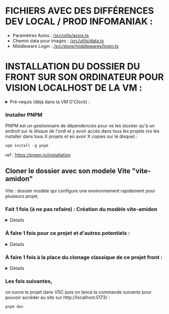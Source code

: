 # FICHIERS AVEC DES DIFFÉRENCES DEV LOCAL / PROD INFOMANIAK :
- Paramètres Axios : [/src/utils/axios.ts](https://github.com/EstelleMorelli/Amidon/blob/master/src/utils/axios.ts)
- Chemin data pour images : [/src/utils/data.ts](https://github.com/EstelleMorelli/Amidon/blob/master/src/utils/data.ts)
- Middleware Login : [/src/store/middlewares/login.ts](https://github.com/EstelleMorelli/Amidon/blob/master/src/store/middlewares/login.ts)

# INSTALLATION DU DOSSIER DU FRONT SUR SON ORDINATEUR POUR VISION LOCALHOST DE LA VM :

<details>
<summary> Pré-requis (déjà dans la VM O'Clock) :</summary>
  
### Installer node

<details>
  <summary>Linux</summary>

**Ubuntu :**

```
sudo apt install nodejs
```

**Pour les autres distributions**, vérifier <https://github.com/nodesource/distributions/blob/master/README.md#installation-instructions>

Ou <https://nodejs.org/en/download/package-manager/>

**Alternative via NVM**  
NVM est un outil permettant de gérer plusieurs installations de plusieurs versions de node

- [Installer NVM](https://github.com/nvm-sh/nvm#installing-and-updating)
- [Utiliser NVM](https://github.com/nvm-sh/nvm#usage)

</details>

<details>
  <summary>MacOS</summary>

- A télécharger directement sur <https://nodejs.org/en/>

Ou

- [Installer homebrew](https://brew.sh/)
- Puis node avec la commande `brew install node`

</details>

<details>
  <summary>Windows</summary>

- A télécharger directement sur <https://nodejs.org/en/>

Ou

- [Installer chocolatey](https://chocolatey.org/)
- Puis node avec la commande `choco install nodejs`

</details>

### Mettre à jour node

<details>
  <summary>Linux</summary>

**Méthode via npm**

```
sudo npm cache clean -f
sudo npm install -g n
sudo n stable
```

**Si vous utilisez NVM**

- [Référez vous à l'utilisation de nvm](https://github.com/nvm-sh/nvm#usage)

</details>

<details>
  <summary>MacOS</summary>

- A télécharger directement sur <https://nodejs.org/en/>

Ou

**Méthode via npm**

```
sudo npm cache clean -f
sudo npm install -g n
sudo n stable
```

</details>

<details>
  <summary>Windows</summary>

- A télécharger directement sur <https://nodejs.org/en/>

Ou

- Si vous utilisez [chocolatey](https://chocolatey.org/) `choco upgrade nodejs`

</details>
</details>

  ### Installer PNPM
PNPM est un gestionnaire de dépendencies pour ne les stocker qu'à un endroit sur le disque de l'ordi et y avoir accès dans tous les projets (vs les installer dans tous X projets et en avoir X copies sur le disque) :
  
```
npm install -g pnpm
```

ref : https://pnpm.io/installation
 


## Cloner le dossier avec son modele Vite "vite-amidon"

Vite : dossier modèle qui configure une environnement rapidement pour plusieurs projet. 

### Fait 1 fois (à ne pas refaire) : Création du modèle vite-amidon 
<details>
C'est le modèle de base de vite avec les modifications suivantes :
  
+ eslint d'Airbnb (une référence)
+ prettier
+ d'autres choses modifier pour coller au modèle du react-vite-model d'O'Clock
+ Passage du <html lang="fr"> pour des sites en français
+ Ajout d'un reset de style css
+ Mise à zéro de App et main
+ Suppression des logos et assets par défaut
+ Ajout des dépendances React : react react-router-dom redux react-redux @reduxjs/toolkit react-dom 
+ Ajout de la bibliothèque d'icone : feather-icons
+ Ajout de l'extension de language CSS : sass
  
</details>
  
### À faire 1 fois pour ce projet et d'autres potentiels :
<details>
Cloner le repo vite-amidon dans un dossier sur votre VM ou ordinateur (dossier où seront les projets qui utiliseront le modèle) :

```
git clone git@github.com:MarionLeblanc77/vite-amidon.git
```

</details>

### À faire 1 fois à la place du clonage classique de ce projet front :
<details>
Ouvrir un terminal dans le dossier où le modèle vite-amidon a été cloné et utiliser la commande d'installation :

```
./vite-amidon/bin/install.sh
# si nécessaire, donner les droits à ce fichier :
# `chmod +x ./vite-amidon/bin/install.sh`
```

Renseigner soit :
- soit l'adresse SSH d'un dépôt Git (ce qu'on met d'habitude avec/après le git clone) (ex : git@github.com:O-clock-MA_PROMO/NOM_CHALLENGE.git)
- le nom du projet (ex : my-app)
Ici, pour ce projet :

```
git@github.com:O-clock-Nem/projet-4-aide-o-tri-front.git
```

La première fois, cette installation lance VSC, installe les dépendances et active aussi le serveur de dev sur localhost:5173. Le site est normalement accessible sur http://localhost:5173/.
</details>

### Les fois suivantes, 
on ouvre le projet dans VSC puis on lance la commande suivante pour pouvoir accéder au site sur http://localhost:5173/ :

```
pnpm dev
```
